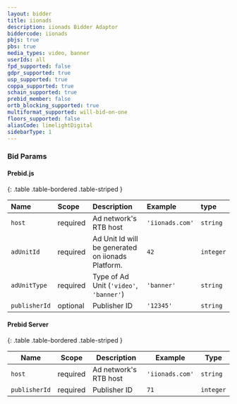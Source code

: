 ```yaml
---
layout: bidder
title: iionads
description: iionads Bidder Adaptor
biddercode: iionads
pbjs: true
pbs: true
media_types: video, banner
userIds: all
fpd_supported: false
gdpr_supported: true
usp_supported: true
coppa_supported: true
schain_supported: true
prebid_member: false
ortb_blocking_supported: true
multiformat_supported: will-bid-on-one
floors_supported: false
aliasCode: limelightDigital
sidebarType: 1
---
```


### Bid Params

#### Prebid.js

{: .table .table-bordered .table-striped }

| Name          | Scope    | Description                                       | Example         | type      |
|:--------------|:---------|:--------------------------------------------------|:----------------|:----------|
| `host`        | required | Ad network's RTB host                             | `'iionads.com'` | `string`  |
| `adUnitId`    | required | Ad Unit Id will be generated on iionads Platform. | `42`            | `integer` |
| `adUnitType`  | required | Type of Ad Unit (`'video'`, `'banner'`)           | `'banner'`      | `string`  |
| `publisherId` | optional | Publisher ID                                      | `'12345'`       | `string`  |

#### Prebid Server

{: .table .table-bordered .table-striped }

| Name          | Scope    | Description           | Example         | Type      |
|---------------|----------|-----------------------|-----------------|-----------|
| `host`        | required | Ad network's RTB host | `'iionads.com'` | `string`  |
| `publisherId` | required | Publisher ID          | `71`            | `integer` |
